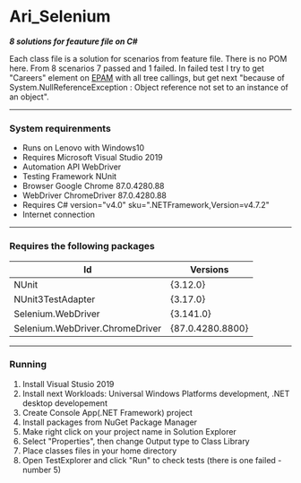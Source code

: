 # Ari_Selenium #
***8 solutions for feauture file on C#***

Each class file is a solution for scenarios from feature file.
There is no POM here.
From 8 scenarios 7 passed and 1 failed.
In failed test I try to get "Careers" element on [EPAM](https://www.epam.com/ "Click to open") with all tree callings, but get next "because of System.NullReferenceException : Object reference not set to an instance of an object".
***
###   System requirenments   ###
* Runs on Lenovo with Windows10
* Requires Microsoft Visual Studio 2019
* Automation API WebDriver
* Testing Framework NUnit
* Browser Google Chrome 87.0.4280.88
* WebDriver ChromeDriver 87.0.4280.88
* Requires C# version="v4.0" sku=".NETFramework,Version=v4.7.2"
* Internet connection
***
###  Requires the following packages  ###
|Id                             |Versions        |
|-------------------------------|----------------|
|NUnit                          |{3.12.0}        |    
|NUnit3TestAdapter              |{3.17.0}        |  
|Selenium.WebDriver             |{3.141.0}       |     
|Selenium.WebDriver.ChromeDriver|{87.0.4280.8800}|
***
###   Running   ###
1. Install Visual Stusio 2019
2. Install next Workloads: Universal Windows Platforms development, .NET desktop developement
3. Create Console App(.NET Framework) project
4. Install packages from NuGet Package Manager
5. Make right click on your project name in Solution Explorer
6. Select "Properties", then change Output type to Class Library
7. Place classes files in your home directory
8. Open TestExplorer and click "Run" to check tests (there is one failed - number 5)
